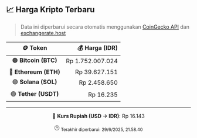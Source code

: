 

<!-- HARGA_KRIPTO -->
## 📈 Harga Kripto Terbaru

> Data ini diperbarui secara otomatis menggunakan [CoinGecko API](https://www.coingecko.com/) dan [exchangerate.host](https://exchangerate.host/)

<div align="center">

| 🪙 Token | 💰 Harga (IDR) |
|:------:|---------------:|
| 🟠 **Bitcoin (BTC)**   | Rp 1.752.007.024 |
| 🔵 **Ethereum (ETH)**  | Rp 39.627.151 |
| 🟣 **Solana (SOL)**    | Rp 2.458.650 |
| 🟢 **Tether (USDT)**   | Rp 16.235 |

---

💱 **Kurs Rupiah (USD → IDR)**: Rp 16.143

🕒 <sub>Terakhir diperbarui: 29/6/2025, 21.58.40</sub>

</div>
<!-- /HARGA_KRIPTO -->